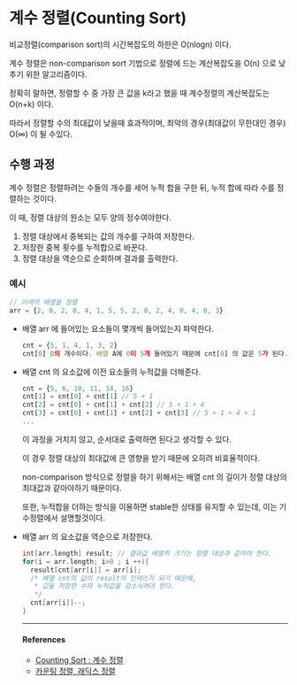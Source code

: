 # 계수 정렬(Counting Sort)

비교정렬(comparison sort)의 시간복잡도의 하한은 O(nlogn) 이다.

계수 정렬은 non-comparison sort 기법으로 정렬에 드는 계산복잡도을 O(n) 으로 낮추기 위한 알고리즘이다.

정확히 말하면, 정렬할 수 중 가장 큰 값을 k라고 했을 때 계수정렬의 계산복잡도는 O(n+k) 이다.

따라서 정렬할 수의 최대값이 낮을때 효과적이며, 최악의 경우(최대값이 무한대인 경우) O(∞) 이 될 수있다.

## 수행 과정 

계수 정렬은 정렬하려는 수들의 개수를 세어 누적 합을 구한 뒤, 누적 합에 따라 수를 정렬하는 것이다.

이 때, 정렬 대상의 원소는 모두 양의 정수여야한다.

1. 정렬 대상에서 중복되는 값의 개수를 구하여 저장한다. 
2. 저장한 중복 횟수를 누적합으로 바꾼다. 
3. 정렬 대상을 역순으로 순회하며 결과를 출력한다. 

### 예시 
```js
// 아래의 배열을 정렬 
arr = {2, 0, 2, 0, 4, 1, 5, 5, 2, 0, 2, 4, 0, 4, 0, 3} 
```

- 배열 arr 에 들어있는 요소들이 몇개씩 들어있는지 파악한다.
  ```js
  cnt = {5, 1, 4, 1, 3, 2} 
  cnt[0] 0의 개수이다. 배열 A에 0이 5개 들어있기 때문에 cnt[0] 의 값은 5가 된다.
  ```

- 배열 cnt 의 요소값에 이전 요소들의 누적값을 더해준다.
  ```js
  cnt = {5, 6, 10, 11, 14, 16}
  cnt[1] = cnt[0] + cnt[1] // 5 + 1 
  cnt[2] = cnt[0] + cnt[1] + cnt[2] // 5 + 1 + 4 
  cnt[3] = cnt[0] + cnt[1] + cnt[2] + cnt[3] // 5 + 1 + 4 + 1 
  ... 
  ```

  이 과정을 거치지 않고, 순서대로 출력하면 된다고 생각할 수 있다.

  이 경우 정렬 대상의 최대값에 큰 영향을 받기 때문에 오히려 비효율적이다.

  non-comparison 방식으로 정렬을 하기 위해서는 배열 cnt 의 길이가 정렬 대상의 최대값과 같아야하기 때문이다.

  또한, 누적합을 더하는 방식을 이용하면 stable한 상태를 유지할 수 있는데, 이는 기수정렬에서 설명할것이다.

- 배열 arr 의 요소값을 역순으로 저장한다.
  ```c
  int[arr.length] result; // 결과값 배열의 크기는 정렬 대상과 같아야 한다. 
  for(i = arr.length; i>0 ; i ++){
    result[cnt[arr[i]] = arr[i];
    /* 배열 cnt의 값이 result의 인덱스가 되기 때문에,
     * 값을 저장한 수의 누적값을 감소시켜야 한다.
     */
    cnt[arr[i]]--; 
  }
  ```
  
  ---
  
  #### References 
  - [Counting Sort : 계수 정렬 ](https://bowbowbow.tistory.com/8)
  - [카운팅 정렬, 래딕스 정렬 ](https://ratsgo.github.io/data%20structure&algorithm/2017/10/16/countingsort/)
